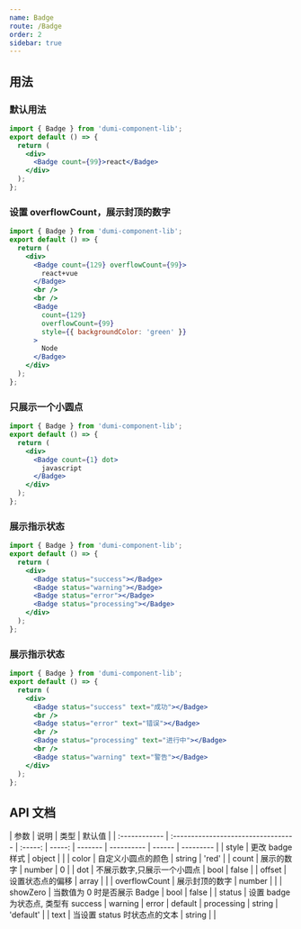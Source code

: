 ```yaml
---
name: Badge
route: /Badge
order: 2
sidebar: true
---
```


## 用法

### 默认用法

```jsx
import { Badge } from 'dumi-component-lib';
export default () => {
  return (
    <div>
      <Badge count={99}>react</Badge>
    </div>
  );
};
```

### 设置 overflowCount，展示封顶的数字

```jsx
import { Badge } from 'dumi-component-lib';
export default () => {
  return (
    <div>
      <Badge count={129} overflowCount={99}>
        react+vue
      </Badge>
      <br />
      <br />
      <Badge
        count={129}
        overflowCount={99}
        style={{ backgroundColor: 'green' }}
      >
        Node
      </Badge>
    </div>
  );
};
```

### 只展示一个小圆点

```jsx
import { Badge } from 'dumi-component-lib';
export default () => {
  return (
    <div>
      <Badge count={1} dot>
        javascript
      </Badge>
    </div>
  );
};
```

### 展示指示状态

```jsx
import { Badge } from 'dumi-component-lib';
export default () => {
  return (
    <div>
      <Badge status="success"></Badge>
      <Badge status="warning"></Badge>
      <Badge status="error"></Badge>
      <Badge status="processing"></Badge>
    </div>
  );
};
```

### 展示指示状态

```jsx
import { Badge } from 'dumi-component-lib';
export default () => {
  return (
    <div>
      <Badge status="success" text="成功"></Badge>
      <br />
      <Badge status="error" text="错误"></Badge>
      <br />
      <Badge status="processing" text="进行中"></Badge>
      <br />
      <Badge status="warning" text="警告"></Badge>
    </div>
  );
};
```

## API 文档

| 参数          | 说明                                |  类型   | 默认值 |
| :------------ | :---------------------------------- | :-----: | -----: | ------- | ---------- | ------ | --------- |
| style         | 更改 badge 样式                     | object  |        |
| color         | 自定义小圆点的颜色                  | string  |  'red' |
| count         | 展示的数字                          | number  |      0 |
| dot           | 不展示数字,只展示一个小圆点         |  bool   |  false |
| offset        | 设置状态点的偏移                    |  array  |        |
| overflowCount | 展示封顶的数字                      | number  |        |
| showZero      | 当数值为 0 时是否展示 Badge         |  bool   |  false |
| status        | 设置 badge 为状态点, 类型有 success | warning |  error | default | processing | string | 'default' |
| text          | 当设置 status 时状态点的文本        | string  |        |
